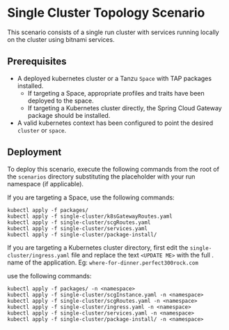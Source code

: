 # Single Cluster Topology Scenario

This scenario consists of a single run cluster with services running locally on the cluster using bitnami services.

## Prerequisites

- A deployed kubernetes cluster or a Tanzu `Space` with TAP packages installed.
  - If targeting a Space, appropriate profiles and traits have been deployed to the space.
  - If targeting a Kubernetes cluster directly, the Spring Cloud Gateway package should be installed.
- A valid kubernetes context has been configured to point the desired `cluster` or `space`. 

## Deployment

To deploy this scenario, execute the following commands from the root of the `scenarios` directory substituting the <namepspace> placeholder with your 
run namespace (if applicable).


If you are targeting a Space, use the following commands:

```
kubectl apply -f packages/
kubectl apply -f single-cluster/k8sGatewayRoutes.yaml
kubectl apply -f single-cluster/scgRoutes.yaml
kubectl apply -f single-cluster/services.yaml
kubectl apply -f single-cluster/package-install/
```

If you are targeting a Kubernetes cluster directory, first edit the `single-cluster/ingress.yaml` file and replace the text `<UPDATE ME>` with the full
<host>.<domain> name of the application.  Eg: `where-for-dinner.perfect300rock.com`

use the following commands:

```
kubectl apply -f packages/ -n <namespace>
kubectl apply -f single-cluster/scgInstance.yaml -n <namespace>
kubectl apply -f single-cluster/scgRoutes.yaml -n <namespace>
kubectl apply -f single-cluster/ingress.yaml -n <namespace>
kubectl apply -f single-cluster/services.yaml -n <namespace>
kubectl apply -f single-cluster/package-install/ -n <namespace>
```